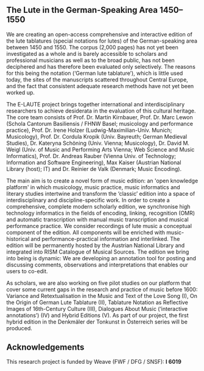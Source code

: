 # 

## The Lute in the German-Speaking Area 1450–1550

We are creating an open-access comprehensive and interactive edition of the lute tablatures (special notations for lutes) of the German-speaking area between 1450 and 1550. The corpus (2,000 pages) has not yet been investigated as a whole and is barely accessible to scholars and professional musicians as well as to the broad public, has not been deciphered and has therefore been evaluated only selectively. The reasons for this being the notation (‘German lute tablature’), which is little used today, the sites of the manuscripts scattered throughout Central Europe, and the fact that consistent adequate research methods have not yet been worked up.

The E-LAUTE project brings together international and interdisciplinary researchers to achieve desiderata in the evaluation of this cultural heritage. The core team consists of Prof. Dr. Martin Kirnbauer, Prof. Dr. Marc Lewon (Schola Cantorum Basiliensis / FHNW Basel; musicology and performance practice), Prof. Dr. Irene Holzer (Ludwig-Maximilian-Univ. Munich; Musicology), Prof. Dr. Cordula Kropik (Univ. Bayreuth; German Medieval Studies), Dr. Kateryna Schöning (Univ. Vienna; Musicology), Dr. David M. Weigl (Univ. of Music and Performing Arts Vienna; Web Science and Music Informatics), Prof. Dr. Andreas Rauber (Vienna Univ. of Technology; Information and Software Engineering), Max Kaiser (Austrian National Library (host); IT) and Dr. Reinier de Valk (Denmark; Music Encoding). 

The main aim is to create a novel form of music edition: an 'open knowledge platform' in which musicology, music practice, music informatics and literary studies intertwine and transform the ‘classic’ edition into a space of interdisciplinary and discipline-specific work. In order to create a comprehensive, complete modern scholarly edition, we synchronise high technology informatics in the fields of encoding, linking, recognition (OMR) and automatic transcription with manual music transcription and musical performance practice. We consider recordings of lute music a conceptual component of the edition. All components will be enriched with music-historical and performance-practical information and interlinked. The edition will be permanently hosted by the Austrian National Library and integrated into RISM Catalogue of Musical Sources. The edition we bring into being is dynamic: We are developing an annotation tool for posting and discussing comments, observations and interpretations that enables our users to co-edit.

As scholars, we are also working on five pilot studies on our platform that cover some current gaps in the research and practice of music before 1600: Variance and Retextualisation in the Music and Text of the Love Song (I), On the Origin of German Lute Tablature (II), Tablature Notation as Reflective Images of 16th-Century Culture (III), Dialogues About Music (‘interactive annotations’) (IV) and Hybrid Editions (V). As part of our project, the first hybrid edition in the Denkmäler der Tonkunst in Österreich series will be produced.


## Acknowledgements
This research project is funded by Weave (FWF / DFG / SNSF): **I 6019**
